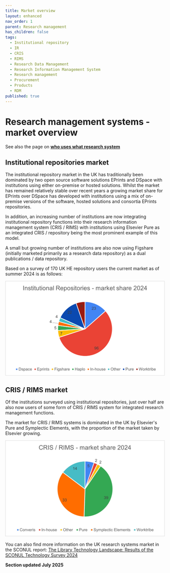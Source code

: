 ```yaml
---
title: Market overview
layout: enhanced
nav_order: 1
parent: Research management
has_children: false
tags:
  - Institutional repository
  - IR
  - CRIS
  - RIMS
  - Research Data Management
  - Research Information Management System
  - Research management
  - Procurement
  - Products
  - RDM
published: true
---
```

# Research management systems - market overview

See also the page on **[who uses what research system](https://www.helibtech.com/who-uses-what/who-uses-which-research-system)**

## Institutional repositories market

The institutional repository market in the UK has traditionally been dominated by two open source software solutions EPrints and DSpace with institutions using either on-premise or hosted solutions. Whilst the market has remained relatively stable over recent years a growing market share for EPrints over DSpace has developed with institutions using a mix of on-premise versions of the software, hosted solutions and consortia EPrints repositories.

In addition, an increasing number of institutions are now integrating institutional repository functions into their research information management system (CRIS / RIMS) with institutions using Elsevier Pure as an integrated CRIS / repository being the most prominent example of this model.

A small but growing number of institutions are also now using Figshare (initially marketed primarily as a research data repository) as a dual publications / data repository.

Based on a survey of 170 UK HE repository users the current market as of summer 2024 is as follows:

![Institutional repositories - market share 2024](/assets/images/ir-market-share.png "Institutional repositories - market share 2024")

## CRIS / RIMS market

Of the institutions surveyed using institutional repositories, just over half are also now users of some form of CRIS / RIMS system for integrated research management functions.

The market for CRIS / RIMS systems is dominated in the UK by Elsevier's Pure and Symplectic Elements, with the proportion of the market taken by Elsevier growing.

![CRIS market share](/assets/images/cris-market-share.jpg "CRIS market share")

You can also find more information on the UK research systems market in the 
SCONUL report: [The Library Technology Landscape: Results of the SCONUL Technology Survey 2024](<>)

**Section updated July 2025**
